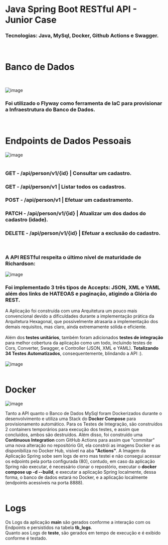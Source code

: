# Java Spring Boot RESTful API - Junior Case
### Tecnologias: Java, MySql, Docker, Github Actions e Swagger.
<br>

# Banco de Dados
<br>

![image](https://github.com/guifami/Java-Spring-Boot-RESTful-Api/assets/93688391/c71261bb-8597-4fac-824f-58f223dd787a)
### Foi utilizado o Flyway como ferramenta de IaC para provisionar a Infraestrutura do Banco de Dados.
<br>

# Endpoints de Dados Pessoais
![image](https://github.com/guifami/Java-Spring-Boot-RESTful-Api/assets/93688391/24d0a354-bf42-4bb5-a57e-e2ef5a32b6c9)
<br><br>
### GET - /api/person/v1/{id} | Consultar um cadastro.
### GET - /api/person/v1 | Listar todos os cadastros.
### POST - /api/person/v1 | Efetuar um cadastramento.
### PATCH - /api/person/v1/{id} | Atualizar um dos dados do cadastro (idade).
### DELETE - /api/person/v1/{id} |  Efetuar a exclusão do cadastro.
<br>

### A API RESTful respeita o último nível de maturidade de Richardson:
![image](https://github.com/guifami/Java-Spring-Boot-RESTful-Api/assets/93688391/5c4bef5f-d92a-47cc-8682-33fbf922da98)

### Foi implementado 3 três tipos de Accepts: JSON, XML e YAML além dos links de HATEOAS e paginação, atigindo a Glória do REST. 
A Aplicação foi construída com uma Arquitetura um pouco mais convencional devido a dificuldades durante a implementação prática da Arquitetura Hexagonal, que possivelmente atrasaria a implementação dos demais requisitos, mas claro, ainda extremamente sólida e eficiente.
<br><br>
Além dos <b>testes unitários</b>, também foram adicionados <b>testes de integração</b> para melhor cobertura da aplicação como um todo, incluindo testes de Cors, Converter, Swagger, e Controller (JSON, XML e YAML). <b>Totalizando 34 Testes Automatizados</b>, consequentemente, blindando a API :).
<br><br>
![image](https://github.com/guifami/Junior-Case-Spring-Boot-Restful-Api/assets/93688391/d7ef826d-0b91-4f88-8079-dd150b27597c)
<br><br>

# Docker
![image](https://github.com/guifami/Junior-Case-Spring-Boot-Restful-Api/assets/93688391/1dc931a0-658f-4e67-946e-7d520fae79d1)

Tanto a API quanto o Banco de Dados MySql foram Dockerizados durante o desenvolvimento e utiliza uma Stack do <b>Docker Compose</b> para provisionamento automático.
Para os Testes de Integração, são construídos 2 containers temporários para execução dos testes, e assim que concluídos, ambos são destruídos.
Além disso, foi construído uma <b>Continuous Integration</b> com GitHub Actions para assim que "commitar" uma nova alteração no repositório Git, ela constrói as imagens Docker e as disponibiliza no Docker Hub, visível na aba <b>"Actions"</b>. A Imagem da Aplicação Spring sobe sem logs de erro mas testei e não consegui acessar os edpoints pela porta configurada (80), contudo, em caso da aplicação Spring não executar, é necessário clonar o repostório, executar o <b>docker compose up -d --build</b>, e executar a aplicação Spring localmente, dessa forma, o banco de dados estará no Docker, e a aplicação localmente (endpoints acessíveis na porta 8888).
<br><br>

# Logs
Os Logs da aplicação <b>main</b> são gerados conforme a interação com os Endpoints e persistidos na tabela <b>tb_logs</b>.
<br>
Quanto aos Logs de <b>teste</b>, são gerados em tempo de execução e é exibido conforme é testado.
